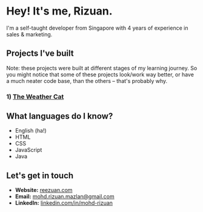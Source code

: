 # Hey! It's me, Rizuan.
I'm a self-taught developer from Singapore with 4 years of experience in sales & marketing.

## Projects I've built
Note: these projects were built at different stages of my learning journey. So you might notice that some of these projects look/work way better, or have a much neater code base, than the others – that's probably why.

### 1) [The Weather Cat](https://reezuan.github.io/TOP-weather-app/)

## What languages do I know?
- English (ha!)
- HTML
- CSS
- JavaScript
- Java

## Let's get in touch
- **Website:** [reezuan.com](https://www.reezuan.com/)
- **Email:** mohd.rizuan.mazlan@gmail.com
- **LinkedIn:** [linkedin.com/in/mohd-rizuan](https://www.linkedin.com/in/mohd-rizuan/)
